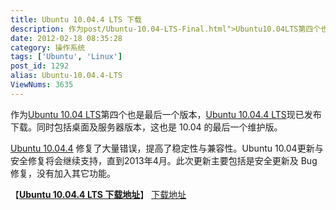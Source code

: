 ```yaml
---
title: Ubuntu 10.04.4 LTS 下载
description: 作为post/Ubuntu-10.04-LTS-Final.html">Ubuntu10.04LTS第四个也是最后一个版本，post/Ubuntu-10.04.4-LTS.html">Ubuntu10.04.4LTS现已发布下载。同时包括桌面及服务器版本，这也是10.04的最后一个维护版。post/Ubuntu-10.04.4-LTS.html">Ubuntu10.04.4 修复了大量错误，提高了稳定性与兼容性。Ubuntu10.04更新与安全修复将会继续支持，直到2013年4月。此次更新主要包括是安全更新及Bug修复，没有加入其它功能。……
date: 2012-02-18 08:35:28
category: 操作系统
tags: ['Ubuntu', 'Linux']
post_id: 1292
alias: Ubuntu-10.04.4-LTS
ViewNums: 3635
---
```


作为[Ubuntu 10.04 LTS](/blog/ubuntu-1004-lts-final)第四个也是最后一个版本，[Ubuntu 10.04.4 LTS](/blog/ubuntu-10044-lts)现已发布下载。同时包括桌面及服务器版本，这也是 10.04 的最后一个维护版。

[Ubuntu 10.04.4](/blog/ubuntu-10044-lts) 修复了大量错误，提高了稳定性与兼容性。Ubuntu 10.04更新与安全修复将会继续支持，直到2013年4月。此次更新主要包括是安全更新及 Bug 修复，没有加入其它功能。

【[**Ubuntu 10.04.4 LTS 下载地址**](/blog/ubuntu-10044-lts)】
 [下载地址](download.asp?id=478)

